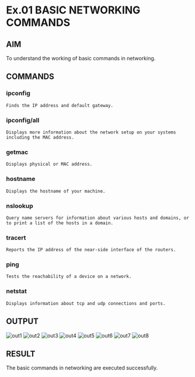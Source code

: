 # Ex.01 BASIC NETWORKING COMMANDS
## AIM
  To understand the working of basic commands in networking.

## COMMANDS
### ipconfig
    Finds the IP address and default gateway.
    
### ipconfig/all
    Displays more information about the network setup on your systems including the MAC address.

### getmac
    Displays physical or MAC address.

### hostname
    Displays the hostname of your machine.
    
### nslookup
    Query name servers for information about various hosts and domains, or to print a list of the hosts in a domain.
    
### tracert
    Reports the IP address of the near-side interface of the routers.

### ping
    Tests the reachability of a device on a network. 

### netstat
    Displays information about tcp and udp connections and ports.

## OUTPUT
![out1](https://user-images.githubusercontent.com/128703180/227213920-d913c439-630f-4c6f-b56a-ec075a371195.png)
![out2](https://user-images.githubusercontent.com/128703180/227214016-e957da28-5e29-4fb0-b6f7-a2718597522d.png)
![out3](https://user-images.githubusercontent.com/128703180/227214111-566b15b1-bacc-4eaf-ba06-078c2da643c4.png)
![out4](https://user-images.githubusercontent.com/128703180/227214193-962ecef1-1c4c-4431-9d21-d3490fe61341.png)
![out5](https://user-images.githubusercontent.com/128703180/227214324-06931750-2fb2-4f8c-baad-b2aa74516081.png)
![out6](https://user-images.githubusercontent.com/128703180/227214450-4aca7fd3-dc17-4a48-b847-d7f4fed7289a.png)
![out7](https://user-images.githubusercontent.com/128703180/227214537-e2dc1081-4ec4-4d24-9b48-903d5dace44d.png)
![out8](https://user-images.githubusercontent.com/128703180/227214632-f2a2f2b5-43f5-42f3-9e31-9c610fbc7ebb.png)


## RESULT
  The basic commands in networking are executed successfully.
